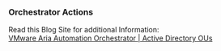 ### Orchestrator Actions  

Read this Blog Site for additional Information:  
[VMware Aria Automation Orchestrator | Active Directory OUs](https://www.vCROCS.info/aria-automation-orchestrator-actions-ad-ou/)
